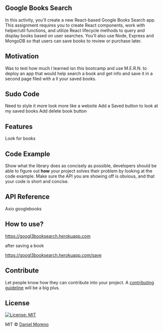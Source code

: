 ## Google Books Search
In this activity, you'll create a new React-based Google Books Search app. This assignment requires you to create React components, work with helper/util functions, and utilize React lifecycle methods to query and display books based on user searches. You'll also use Node, Express and MongoDB so that users can save books to review or purchase later.

## Motivation
Was to test how much I learned isn this bootcamp and use M.E.R.N. to deploy an app that would help search a book and get info and save it in a second page filed with a ll your saved books.

## Sudo Code
Need to style it more look more like a website
Add a Saved button to look at my saved books
Add delete book button

## Features
Look for books

## Code Example
Show what the library does as concisely as possible, developers should be able to figure out **how** your project solves their problem by looking at the code example. Make sure the API you are showing off is obvious, and that your code is short and concise.

## API Reference

Axio
googlebooks

## How to use?

https://googl3booksearch.herokuapp.com

after saving a book

https://googl3booksearch.herokuapp.com/save

## Contribute

Let people know how they can contribute into your project. A [contributing guideline](https://github.com/zulip/zulip-electron/blob/master/CONTRIBUTING.md) will be a big plus.


## License
[![License: MIT](https://img.shields.io/badge/License-MIT-yellow.svg)](https://opensource.org/licenses/MIT)

MIT © [Daniel Moreno]()